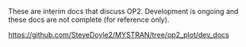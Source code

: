 These are interim docs that discuss OP2. Development is ongoing and these docs are not complete (for reference only).

https://github.com/SteveDoyle2/MYSTRAN/tree/op2_plot/dev_docs